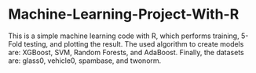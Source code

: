 # Machine-Learning-Project-With-R
This is a simple machine learning code with R, which performs training, 5-Fold testing, and plotting the result.
The used algorithm to create models are: XGBoost, SVM, Random Forests, and AdaBoost.
Finally, the datasets are: glass0, vehicle0, spambase, and twonorm.
